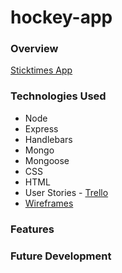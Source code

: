 # hockey-app

### Overview



[Sticktimes App](https://lit-river-55055.herokuapp.com/users "Sticktimes")

### Technologies Used

* Node
* Express
* Handlebars
* Mongo
* Mongoose
* CSS
* HTML
* User Stories - [Trello](https://trello.com/b/OednGeq8/hockey-app "Trello")
* [Wireframes](https://drive.google.com/open?id=1vpyfZts6kH_kSvTqb2G7H6WNisW_Jz_b)

### Features





### Future Development

<!-- Shoutouts: 
Daniel - for helping me restructure my product idea to fit my initial user goal
Tony - for pointing out the importance of testing after small changes in order to make it easier to spot and fix errors
Jackson - assisting with Heroku issues -->

